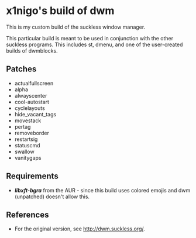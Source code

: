 # x1nigo's build of dwm
This is my custom build of the suckless window manager.

This particular build is meant to be used in conjunction with the other suckless programs. This includes st, dmenu, and one of the user-created builds of dwmblocks.

## Patches
- actualfullscreen
- alpha
- alwayscenter
- cool-autostart
- cyclelayouts
- hide_vacant_tags
- movestack
- pertag
- removeborder
- restartsig
- statuscmd
- swallow
- vanitygaps

## Requirements
- ***libxft-bgra*** from the AUR - since this build uses colored emojis and dwm (unpatched) doesn't allow this.

## References
- For the original version, see http://dwm.suckless.org/.
